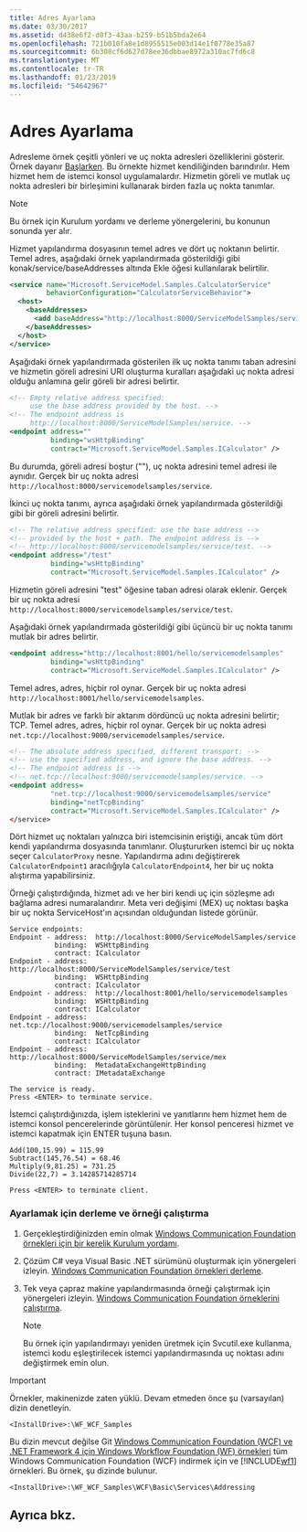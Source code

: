```yaml
---
title: Adres Ayarlama
ms.date: 03/30/2017
ms.assetid: d438e6f2-d0f3-43aa-b259-b51b5bda2e64
ms.openlocfilehash: 721b010fa8e1d8955515e003d14e1f0778e35a87
ms.sourcegitcommit: 6b308cf6d627d78ee36dbbae8972a310ac7fd6c8
ms.translationtype: MT
ms.contentlocale: tr-TR
ms.lasthandoff: 01/23/2019
ms.locfileid: "54642967"
---
```

# <a name="addressing"></a>Adres Ayarlama
Adresleme örnek çeşitli yönleri ve uç nokta adresleri özelliklerini gösterir. Örnek dayanır [Başlarken](../../../../docs/framework/wcf/samples/getting-started-sample.md). Bu örnekte hizmet kendiliğinden barındırılır. Hem hizmet hem de istemci konsol uygulamalardır. Hizmetin göreli ve mutlak uç nokta adresleri bir birleşimini kullanarak birden fazla uç nokta tanımlar.  
  
> [!NOTE]
>  Bu örnek için Kurulum yordamı ve derleme yönergelerini, bu konunun sonunda yer alır.  
  
 Hizmet yapılandırma dosyasının temel adres ve dört uç noktanın belirtir. Temel adres, aşağıdaki örnek yapılandırmada gösterildiği gibi konak/service/baseAddresses altında Ekle öğesi kullanılarak belirtilir.  
  
```xml  
<service name="Microsoft.ServiceModel.Samples.CalculatorService"  
         behaviorConfiguration="CalculatorServiceBehavior">  
  <host>  
    <baseAddresses>  
      <add baseAddress="http://localhost:8000/ServiceModelSamples/service" />  
    </baseAddresses>  
  </host>  
</service>  
```  
  
 Aşağıdaki örnek yapılandırmada gösterilen ilk uç nokta tanımı taban adresini ve hizmetin göreli adresini URI oluşturma kuralları aşağıdaki uç nokta adresi olduğu anlamına gelir göreli bir adresi belirtir.  
  
```xml
<!-- Empty relative address specified:   
     use the base address provided by the host. -->  
<!-- The endpoint address is  
     http://localhost:8000/ServiceModelSamples/service. -->  
<endpoint address=""  
          binding="wsHttpBinding"  
          contract="Microsoft.ServiceModel.Samples.ICalculator" />  
```  
  
 Bu durumda, göreli adresi boştur (""), uç nokta adresini temel adresi ile aynıdır. Gerçek bir uç nokta adresi `http://localhost:8000/servicemodelsamples/service`.
  
 İkinci uç nokta tanımı, ayrıca aşağıdaki örnek yapılandırmada gösterildiği gibi bir göreli adresini belirtir.  
  
```xml  
<!-- The relative address specified: use the base address -->  
<!-- provided by the host + path. The endpoint address is -->  
<!-- http://localhost:8000/servicemodelsamples/service/test. -->  
<endpoint address="/test"  
          binding="wsHttpBinding"  
          contract="Microsoft.ServiceModel.Samples.ICalculator" />  
```  
  
 Hizmetin göreli adresini "test" öğesine taban adresi olarak eklenir. Gerçek bir uç nokta adresi `http://localhost:8000/servicemodelsamples/service/test`.
  
 Aşağıdaki örnek yapılandırmada gösterildiği gibi üçüncü bir uç nokta tanımı mutlak bir adres belirtir.  
  
```xml  
<endpoint address="http://localhost:8001/hello/servicemodelsamples"  
          binding="wsHttpBinding"  
          contract="Microsoft.ServiceModel.Samples.ICalculator" />  
```  
  
 Temel adres, adres, hiçbir rol oynar. Gerçek bir uç nokta adresi `http://localhost:8001/hello/servicemodelsamples`.
  
 Mutlak bir adres ve farklı bir aktarım dördüncü uç nokta adresini belirtir; TCP. Temel adres, adres, hiçbir rol oynar. Gerçek bir uç nokta adresi `net.tcp://localhost:9000/servicemodelsamples/service`.
  
```xml  
<!-- The absolute address specified, different transport: -->  
<!-- use the specified address, and ignore the base address. -->  
<!-- The endpoint address is -->  
<!-- net.tcp://localhost:9000/servicemodelsamples/service. -->  
<endpoint address=  
          "net.tcp://localhost:9000/servicemodelsamples/service"  
          binding="netTcpBinding"  
          contract="Microsoft.ServiceModel.Samples.ICalculator" />  
</service>  
```  
  
 Dört hizmet uç noktaları yalnızca biri istemcisinin eriştiği, ancak tüm dört kendi yapılandırma dosyasında tanımlanır. Oluştururken istemci bir uç nokta seçer `CalculatorProxy` nesne. Yapılandırma adını değiştirerek `CalculatorEndpoint1` aracılığıyla `CalculatorEndpoint4`, her bir uç nokta alıştırma yapabilirsiniz.  
  
 Örneği çalıştırdığında, hizmet adı ve her biri kendi uç için sözleşme adı bağlama adresi numaralandırır. Meta veri değişimi (MEX) uç noktası başka bir uç nokta ServiceHost'ın açısından olduğundan listede görünür.  
  
```  
Service endpoints:  
Endpoint - address:  http://localhost:8000/ServiceModelSamples/service  
           binding:  WSHttpBinding  
           contract: ICalculator  
Endpoint - address:  http://localhost:8000/ServiceModelSamples/service/test  
           binding:  WSHttpBinding  
           contract: ICalculator  
Endpoint - address:  http://localhost:8001/hello/servicemodelsamples  
           binding:  WSHttpBinding  
           contract: ICalculator  
Endpoint - address:  net.tcp://localhost:9000/servicemodelsamples/service  
           binding:  NetTcpBinding  
           contract: ICalculator  
Endpoint - address:  http://localhost:8000/ServiceModelSamples/service/mex  
           binding:  MetadataExchangeHttpBinding  
           contract: IMetadataExchange  
  
The service is ready.  
Press <ENTER> to terminate service.  
```  
  
 İstemci çalıştırdığınızda, işlem isteklerini ve yanıtlarını hem hizmet hem de istemci konsol pencerelerinde görüntülenir. Her konsol penceresi hizmet ve istemci kapatmak için ENTER tuşuna basın.  
  
```  
Add(100,15.99) = 115.99  
Subtract(145,76.54) = 68.46  
Multiply(9,81.25) = 731.25  
Divide(22,7) = 3.14285714285714  
  
Press <ENTER> to terminate client.  
```  
  
### <a name="to-set-up-build-and-run-the-sample"></a>Ayarlamak için derleme ve örneği çalıştırma  
  
1.  Gerçekleştirdiğinizden emin olmak [Windows Communication Foundation örnekleri için bir kerelik Kurulum yordamı](../../../../docs/framework/wcf/samples/one-time-setup-procedure-for-the-wcf-samples.md).  
  
2.  Çözüm C# veya Visual Basic .NET sürümünü oluşturmak için yönergeleri izleyin. [Windows Communication Foundation örnekleri derleme](../../../../docs/framework/wcf/samples/building-the-samples.md).  
  
3.  Tek veya çapraz makine yapılandırmasında örneği çalıştırmak için yönergeleri izleyin. [Windows Communication Foundation örneklerini çalıştırma](../../../../docs/framework/wcf/samples/running-the-samples.md).  
  
    > [!NOTE]
    >  Bu örnek için yapılandırmayı yeniden üretmek için Svcutil.exe kullanma, istemci kodu eşleştirilecek istemci yapılandırmasında uç noktası adını değiştirmek emin olun.  
  
> [!IMPORTANT]
>  Örnekler, makinenizde zaten yüklü. Devam etmeden önce şu (varsayılan) dizin denetleyin.  
>   
>  `<InstallDrive>:\WF_WCF_Samples`  
>   
>  Bu dizin mevcut değilse Git [Windows Communication Foundation (WCF) ve .NET Framework 4 için Windows Workflow Foundation (WF) örnekleri](https://go.microsoft.com/fwlink/?LinkId=150780) tüm Windows Communication Foundation (WCF) indirmek için ve [!INCLUDE[wf1](../../../../includes/wf1-md.md)] örnekleri. Bu örnek, şu dizinde bulunur.  
>   
>  `<InstallDrive>:\WF_WCF_Samples\WCF\Basic\Services\Addressing`  
  
## <a name="see-also"></a>Ayrıca bkz.
